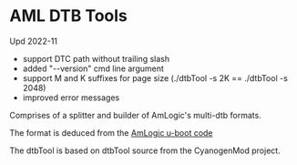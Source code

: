 AML DTB Tools
====
Upd 2022-11
- support DTC path without trailing slash
- added "--version" cmd line argument
- support M and K suffixes for page size (./dtbTool -s 2K == ./dtbTool -s 2048)
- improved error messages

Comprises of a splitter and builder of AmLogic's multi-dtb formats.

The format is deduced from the [AmLogic u-boot code](https://github.com/codesnake/uboot-amlogic/blob/master/common/aml_dt.c)

The dtbTool is based on dtbTool source from the CyanogenMod project.
